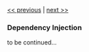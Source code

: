 [<< previous](5-router.md) | [next >>](7-dependency-injection.md)

### Dependency Injection

to be continued...